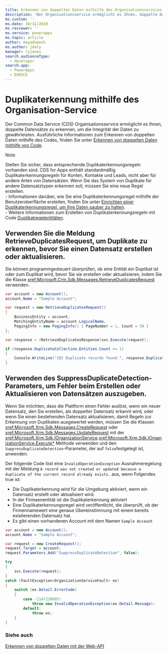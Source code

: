 ```yaml
---
title: Erkennen von doppelten Daten mithilfe des Organisationsservices (Common Data Service für Apps)| Microsoft Docs
description: 'Der Organisationsservice ermöglicht es Ihnen, doppelte Datensätze im Common Data Service (CDS) für Apps zu erkennen, um die Integrität der Daten zu gewährleisten.'
ms.custom: ''
ms.date: 10/31/2018
ms.reviewer: ''
ms.service: powerapps
ms.topic: article
author: mayadumesh
ms.author: jdaly
manager: ryjones
search.audienceType:
  - developer
search.app:
  - PowerApps
  - D365CE
---
```

# <a name="detect-duplicate-data-using-the-organization-service"></a>Duplikaterkennung mithilfe des Organisation-Service

Der Common Data Service (CDS) Organisationsservice ermöglicht es Ihnen, doppelte Datensätze zu erkennen, um die Integrität der Daten zu gewährleisten. Ausführliche Informationen zum Erkennen von doppelten Daten mithilfe des Codes, finden Sie unter [Erkennen von doppelten Daten mithilfe von Code](../detect-duplicate-data-with-code.md). 

> [!NOTE]
> Stellen Sie sicher, dass entsprechende Duplikaterkennungsregeln vorhanden sind. CDS for Apps enthält standardmäßig Duplikaterkennungsregeln für Konten, Kontakte und Leads, nicht aber für andere Arten von Datensätzen. Wenn Sie das System von Duplikate für andere Datensatztypen erkennen soll, müssen Sie eine neue Regel erstellen. <br/>- Informationen darüber, wie Sie eine Duplikaterkennungsregel mithilfe der Benutzeroberfläche erstellen, finden Sie unter [Einrichten einer Duplikaterkennungsregel, um Ihre Daten sauber zu halten](/dynamics365/customer-engagement/admin/set-up-duplicate-detection-rules-keep-data-clean).<br/>- Weitere Informationen zum Erstellen von Duplikaterkennungsregeln mit Code [Duplikatregelentitäten](../duplicaterule-entities.md).


## <a name="use-retrieveduplicatesrequest-message-to-detect-duplicates-before-you-create-or-update-record"></a>Verwenden Sie die Meldung RetrieveDuplicatesRequest, um Duplikate zu erkennen, bevor Sie einen Datensatz erstellen oder aktualisieren.

Sie können programmgesteuert überprüfen, ob eine Entität ein Duplikat ist oder zum Duplikat wird, bevor Sie sie erstellen oder aktualisieren, indem Sie die Klasse <xref:Microsoft.Crm.Sdk.Messages.RetrieveDuplicatesRequest> verwenden.

```csharp
var account = new Account();
account.Name = "Sample Account";

var request = new RetrieveDuplicatesRequest()
{
    BusinessEntity = account,
    MatchingEntityName = account.LogicalName,
    PagingInfo = new PagingInfo() { PageNumber = 1, Count = 50 }
};

var response = (RetrieveDuplicatesResponse)svc.Execute(request);

if (response.DuplicateCollection.Entities.Count >= 1)
{
    Console.WriteLine("{0} Duplicate records found.", response.DuplicateCollection.Entities.Count);
}
```

## <a name="use-suppressduplicatedetection-parameter-to-throw-errors-when-you-create-or-update-record"></a>Verwenden des SuppressDuplicateDetection-Parameters, um Fehler beim Erstellen oder Aktualisieren von Datensätzen auszugeben.

Wenn Sie möchten, dass die Plattform einen Fehler auslöst, wenn ein neuer Datensatz, den Sie erstellen, als doppelter Datensatz erkannt wird, oder wenn Sie einen bestehenden Datensatz aktualisieren, damit Regeln zur Erkennung von Duplikaten ausgewertet werden, müssen Sie die Klassen <xref:Microsoft.Xrm.Sdk.Messages.CreateRequest> oder <xref:Microsoft.Xrm.Sdk.Messages.UpdateRequest> mit der <xref:Microsoft.Xrm.Sdk.IOrganizationService>.<xref:Microsoft.Xrm.Sdk.IOrganizationService.Execute*> Methode verwenden und den `SuppressDuplicateDetection`-Parameter, der auf `false`festgelegt ist, anwenden.

Der folgende Code löst eine `InvalidOperationException` Ausnahmeregelung mit der Meldung `A record was not created or updated because a duplicate of the current record already exists.` aus, wenn Folgendes true ist:

- Die Duplikaterkennung wird für die Umgebung aktiviert, wenn ein Datensatz erstellt oder aktualisiert wird.
- In der Firmaenentität ist die Duplikaterkennung aktiviert
- Eine Duplikaterkennungsregel wird veröffentlicht, die überprüft, ob der Firmennamewert eine genaue Übereinstimmung mit einem bereits existierenden Datensatz hat.
- Es gibt einen vorhandenen Account mit dem Namen `Sample Account`

```csharp
var account = new Account();
account.Name = "Sample Account";

var request = new CreateRequest();
request.Target = account;
request.Parameters.Add("SuppressDuplicateDetection", false);

try
{
    svc.Execute(request);
}
catch (FaultException<OrganizationServiceFault> ex)
{
    switch (ex.Detail.ErrorCode)
    {
        case -2147220685:
            throw new InvalidOperationException(ex.Detail.Message);
        default:
            throw ex;
    }
}
```

### <a name="see-also"></a>Siehe auch
[Erkennen von doppelten Daten mit der Web-API](../webapi/manage-duplicate-detection-create-update.md)

